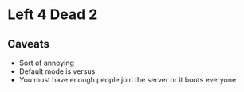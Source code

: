 # Left 4 Dead 2

## Caveats
* Sort of annoying
* Default mode is versus
* You must have enough people join the server or it boots everyone
